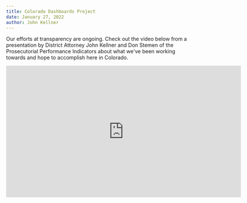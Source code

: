 ```yaml
---
title: Colorado Dashboards Project
date: January 27, 2022
author: John Kellner
---
```

Our efforts at transparency are ongoing.  Check out the video below from a presentation by District Attorney John Kellner and Don Stemen of the Prosecutorial Performance Indicators about what we've been working towards and hope to accomplish here in Colorado.

<iframe width="640" height="360" src="https://www.youtube.com/embed/a3H59BFVQ0c" title="Implementing PPIs: Statewide Implementation and Confronting Cross-Jurisdictional Challenges" frameborder="0" allow="accelerometer; autoplay; clipboard-write; encrypted-media; gyroscope; picture-in-picture" allowfullscreen></iframe>